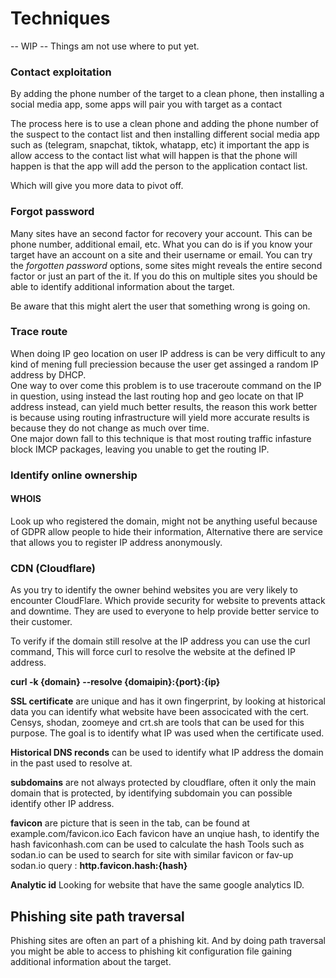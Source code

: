 # Techniques

-- WIP -- Things am not use where to put yet.

### Contact exploitation

By adding the phone number of the target to a clean phone, then installing a social media app, some apps will pair you with target as a contact

The process here is to use a clean phone and adding the phone number of the suspect to the contact list and then installing different social media app such as (telegram, snapchat, tiktok, whatapp, etc) it important the app is allow access to the contact list what will happen is that the phone will happen is that the app will add the person to the application contact list.

Which will give you more data to pivot off.

### Forgot password

Many sites have an second factor for recovery your account. This can be phone number, additional email, etc. 
What you can do is if you know your target have an account on a site and their username or email. 
You can try the *forgotten password* options, some sites might reveals the entire second factor or just an part of the it. 
If you do this on multiple sites you should be able to identify additional information about the target. 

Be aware that this might alert the user that something wrong is going on.

### Trace route

When doing IP geo location on user IP address is can be very difficult to any kind of mening full preciession because the user get assinged a random IP address by DHCP.\
One way to over come this problem is to use traceroute command on the IP in question, using instead the last routing hop and geo locate on that IP address instead, can yield much better results, the reason this work better is because using routing infrastructure will yield more accurate results is because they do not change as much over time.\
One major down fall to this technique is that most routing traffic infasture block IMCP packages, leaving you unable to get the routing IP.

### Identify online ownership

#### WHOIS

Look up who registered the domain, might not be anything useful because of GDPR allow people to hide their information, Alternative there are service that allows you to register IP address anonymously.


### CDN (Cloudflare)

As you try to identify the owner behind websites you are very likely to encounter CloudFlare. Which provide security for website to prevents attack and downtime. They are used to everyone to help provide better service to their customer.

To verify if the domain still resolve at the IP address you can use the curl command,
This will force curl to resolve the website at the defined IP address.

**curl -k {domain} --resolve {domaipin}:{port}:{ip}** 


**SSL certificate** are unique and has it own fingerprint, by looking at historical data you can identify what website have been associcated with the cert.
Censys, shodan, zoomeye and crt.sh  are tools that can be used for this purpose.
The goal is to identify what IP was used when the certificate used.

**Historical DNS reconds** can be used to identify what IP address the domain in the past used to resolve at.

**subdomains** are not always protected by cloudflare, often it only the main domain that is protected, by identifying subdomain you can possible identify other IP address.

**favicon** are picture that is seen in the tab, can be found at example.com/favicon.ico
Each favicon have an unqiue hash, to identify the hash faviconhash.com can be used to calculate the hash
Tools such as sodan.io can be used to search for site with similar favicon or fav-up
sodan.io query :  **http.favicon.hash:{hash}**

**Analytic id** Looking for website that have the same google analytics ID.


## Phishing site path traversal

Phishing sites are often an part of a phishing kit. And by doing path traversal you might be able to access to phishing kit configuration file gaining additional information about the target.